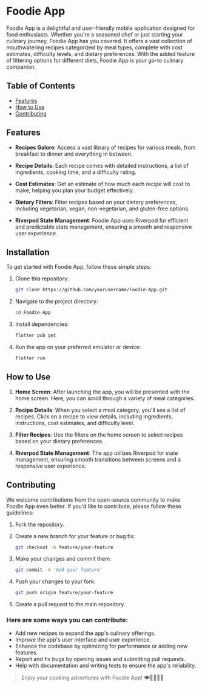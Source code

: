 # Foodie App

Foodie App is a delightful and user-friendly mobile application designed for food enthusiasts. Whether you're a seasoned chef or just starting your culinary journey, Foodie App has you covered. It offers a vast collection of mouthwatering recipes categorized by meal types, complete with cost estimates, difficulty levels, and dietary preferences. With the added feature of filtering options for different diets, Foodie App is your go-to culinary companion.

## Table of Contents

- [Features](#features)
- [How to Use](#how-to-use)
- [Contributing](#contributing)

## Features

- **Recipes Galore**: Access a vast library of recipes for various meals, from breakfast to dinner and everything in between.

- **Recipe Details**: Each recipe comes with detailed instructions, a list of ingredients, cooking time, and a difficulty rating.

- **Cost Estimates**: Get an estimate of how much each recipe will cost to make, helping you plan your budget effectively.

- **Dietary Filters**: Filter recipes based on your dietary preferences, including vegetarian, vegan, non-vegetarian, and gluten-free options.

- **Riverpod State Management**: Foodie App uses Riverpod for efficient and predictable state management, ensuring a smooth and responsive user experience.

## Installation

To get started with Foodie App, follow these simple steps:

1. Clone this repository:

   ```bash
   git clone https://github.com/yourusername/Foodie-App.git

2. Navigate to the project directory:
   ```bash
   cd Foodie-App
3. Install dependencies:
   ```bash
   flutter pub get
4. Run the app on your preferred emulator or device:
   ```bash
   flutter run

## How to Use

1. **Home Screen**: After launching the app, you will be presented with the home screen. Here, you can scroll through a variety of meal categories.

2. **Recipe Details**: When you select a meal category, you'll see a list of recipes. Click on a recipe to view details, including ingredients, instructions, cost estimates, and difficulty level.

3. **Filter Recipes**: Use the filters on the home screen to select recipes based on your dietary preferences.

4. **Riverpod State Management**: The app utilizes Riverpod for state management, ensuring smooth transitions between screens and a responsive user experience.

## Contributing

We welcome contributions from the open-source community to make Foodie App even better. If you'd like to contribute, please follow these guidelines:

1. Fork the repository.

2. Create a new branch for your feature or bug fix:

   ```bash
   git checkout -b feature/your-feature

3. Make your changes and commit them:
   ```bash
   git commit -m 'Add your feature'
   
4. Push your changes to your fork:
   ```bash
   git push origin feature/your-feature

5. Create a pull request to the main repository.

### Here are some ways you can contribute:

- Add new recipes to expand the app's culinary offerings.
- Improve the app's user interface and user experience.
- Enhance the codebase by optimizing for performance or adding new features.
- Report and fix bugs by opening issues and submitting pull requests.
- Help with documentation and writing tests to ensure the app's reliability.

> Enjoy your cooking adventures with Foodie App! 🍽️👩‍🍳👨‍🍳
